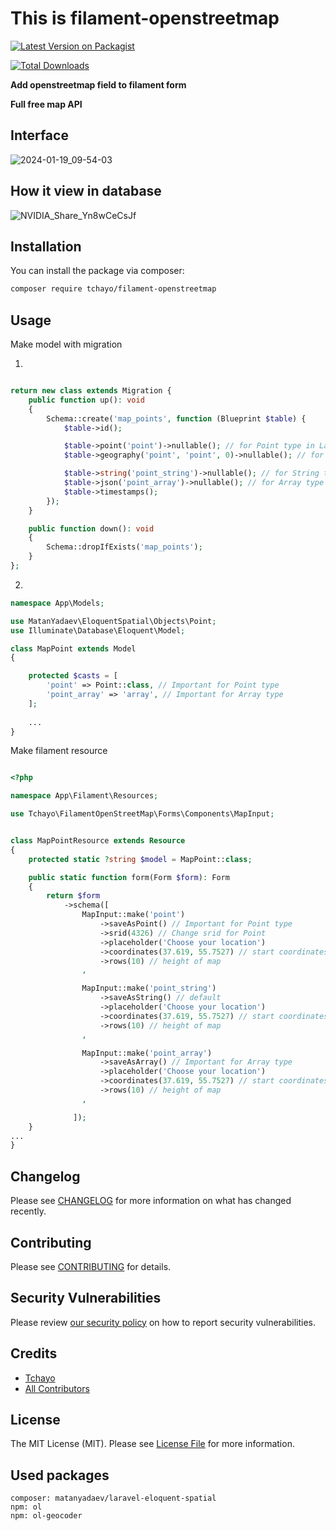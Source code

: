 # This is filament-openstreetmap

[![Latest Version on Packagist](https://img.shields.io/packagist/v/tchayo/filament-openstreetmap.svg?style=flat-square)](https://packagist.org/packages/tchayo/filament-openstreetmap)

[![Total Downloads](https://img.shields.io/packagist/dt/tchayo/filament-openstreetmap.svg?style=flat-square)](https://packagist.org/packages/tchayo/filament-openstreetmap)



**Add openstreetmap field to filament form**

**Full free map API**

## Interface
![2024-01-19_09-54-03](https://github.com/Tchayo/filament-openstreetmap/assets/41589091/fc0d847e-9d5a-4506-b445-d183b91f9198)
## How it view in database
![NVIDIA_Share_Yn8wCeCsJf](https://github.com/Tchayo/filament-openstreetmap/assets/41589091/94c4a3f6-b75d-4fbc-87a1-cd02ffcde34a)

## Installation

You can install the package via composer:

```bash
composer require tchayo/filament-openstreetmap
```


## Usage

Make model with migration

1)
```php

return new class extends Migration {
    public function up(): void
    {
        Schema::create('map_points', function (Blueprint $table) {
            $table->id();

            $table->point('point')->nullable(); // for Point type in Laravel 10
            $table->geography('point', 'point', 0)->nullable(); // for Point type in Laravel 11

            $table->string('point_string')->nullable(); // for String type
            $table->json('point_array')->nullable(); // for Array type
            $table->timestamps();
        });
    }

    public function down(): void
    {
        Schema::dropIfExists('map_points');
    }
};
```
2) 

```php
namespace App\Models;

use MatanYadaev\EloquentSpatial\Objects\Point;
use Illuminate\Database\Eloquent\Model;

class MapPoint extends Model
{

    protected $casts = [
        'point' => Point::class, // Important for Point type
        'point_array' => 'array', // Important for Array type
    ];
    
    ...
}
```
Make filament resource

```php

<?php

namespace App\Filament\Resources;

use Tchayo\FilamentOpenStreetMap\Forms\Components\MapInput;


class MapPointResource extends Resource
{
    protected static ?string $model = MapPoint::class;

    public static function form(Form $form): Form
    {
        return $form
            ->schema([
                MapInput::make('point')
                    ->saveAsPoint() // Important for Point type
                    ->srid(4326) // Change srid for Point
                    ->placeholder('Choose your location')
                    ->coordinates(37.619, 55.7527) // start coordinates
                    ->rows(10) // height of map
                ,

                MapInput::make('point_string')
                    ->saveAsString() // default 
                    ->placeholder('Choose your location')
                    ->coordinates(37.619, 55.7527) // start coordinates
                    ->rows(10) // height of map
                ,

                MapInput::make('point_array')
                    ->saveAsArray() // Important for Array type
                    ->placeholder('Choose your location')
                    ->coordinates(37.619, 55.7527) // start coordinates
                    ->rows(10) // height of map
                ,

              ]);
    }
...
}


```

## Changelog

Please see [CHANGELOG](CHANGELOG.md) for more information on what has changed recently.

## Contributing

Please see [CONTRIBUTING](.github/CONTRIBUTING.md) for details.

## Security Vulnerabilities

Please review [our security policy](../../security/policy) on how to report security vulnerabilities.

## Credits

- [Tchayo](https://github.com/Tchayo)
- [All Contributors](../../contributors)

## License

The MIT License (MIT). Please see [License File](LICENSE.md) for more information.

## Used packages
    composer: matanyadaev/laravel-eloquent-spatial
    npm: ol
    npm: ol-geocoder
